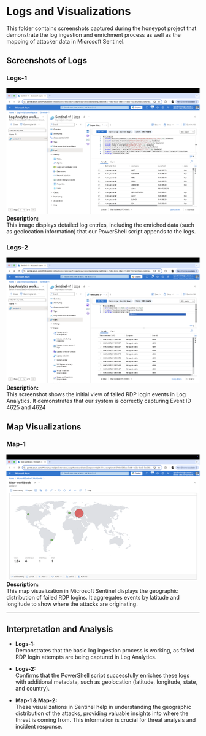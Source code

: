 # Logs and Visualizations

This folder contains screenshots captured during the honeypot project that demonstrate the log ingestion and enrichment process as well as the mapping of attacker data in Microsoft Sentinel.

## Screenshots of Logs

### Logs-1
![Logs-1](../Screenshots/Logs-1.png)
**Description:**  
This image displays detailed log entries, including the enriched data (such as geolocation information) that our PowerShell script appends to the logs.

### Logs-2
![Logs-2](../Screenshots/Logs-2.png)
**Description:**  
This screenshot shows the initial view of failed RDP login events in Log Analytics. It demonstrates that our system is correctly capturing Event ID 4625 and 4624

## Map Visualizations

### Map-1
![Map-1](../Screenshots/Map-1.png)
**Description:**  
This map visualization in Microsoft Sentinel displays the geographic distribution of failed RDP logins. It aggregates events by latitude and longitude to show where the attacks are originating.

---

## Interpretation and Analysis

- **Logs-1:**  
  Demonstrates that the basic log ingestion process is working, as failed RDP login attempts are being captured in Log Analytics.
  
- **Logs-2:**  
  Confirms that the PowerShell script successfully enriches these logs with additional metadata, such as geolocation (latitude, longitude, state, and country).

- **Map-1 & Map-2:**  
  These visualizations in Sentinel help in understanding the geographic distribution of the attacks, providing valuable insights into where the threat is coming from. This information is crucial for threat analysis and incident response.

